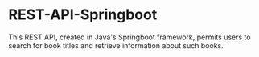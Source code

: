 # REST-API-Springboot
This REST API, created in Java's Springboot framework, permits users to search for book titles and retrieve information about such books.
